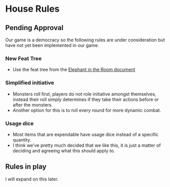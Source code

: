 # House Rules

## Pending Approval
Our game is a democracy so the following rules are under consideration but have not yet been implemented in our game.
### New Feat Tree
* Use the feat tree from the [Elephant in the Room document](http://michaeliantorno.com/wp-content/uploads/2018/06/The-Elephant-in-the-Room-Feat-Taxes-in-Pathfinder.pdf)
### Simplified initiative
* Monsters roll first, players do not role initiative amongst themselves, instead their roll simply determines if they take their actions before or after the monsters.
* Another option for this is to roll every round for more dynamic combat.
### Usage dice
* Most items that are expendable have usage dice instead of a specific quantity.
* I think we've pretty much decided that we like this, it is just a matter of deciding and agreeing what this should apply to.

## Rules in play
I will expand on this later.